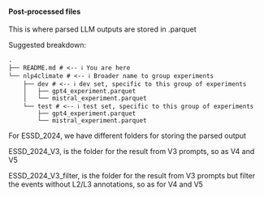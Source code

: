 #### Post-processed files

This is where parsed LLM outputs are stored in .parquet

Suggested breakdown:

```shell
.
├── README.md # <-- ℹ️ You are here
└── nlp4climate # <-- ℹ️ Broader name to group experiments
    ├── dev # <-- ℹ️ dev set, specific to this group of experiments
    │   ├── gpt4_experiment.parquet
    │   └── mistral_experiment.parquet
    └── test # <-- ℹ️ test set, specific to this group of experiments
        ├── gpt4_experiment.parquet
        └── mistral_experiment.parquet
```


For ESSD_2024, we have different folders for storing the parsed output

ESSD_2024_V3, is the folder for the result from V3 prompts, so as V4 and V5

ESSD_2024_V3_filter, is the folder for the result from V3 prompts but filter the events without L2/L3 annotations, so as for V4 and V5
